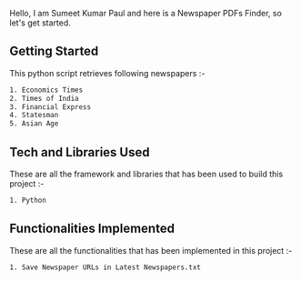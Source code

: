 Hello, I am Sumeet Kumar Paul and here is a Newspaper PDFs Finder, so let's get started.

## Getting Started

This python script retrieves following newspapers :-

```bash
1. Economics Times
2. Times of India
3. Financial Express
4. Statesman
5. Asian Age
```

## Tech and Libraries Used

These are all the framework and libraries that has been used to build this project :-

```bash
1. Python
```

## Functionalities Implemented

These are all the functionalities that has been implemented in this project :-

```bash
1. Save Newspaper URLs in Latest Newspapers.txt
```

